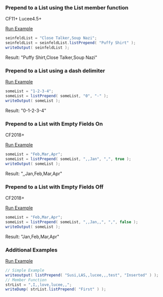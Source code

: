 ### Prepend to a List using the List member function

CF11+ Lucee4.5+

<a href="https://try.boxlang.io/?code=eJwrTs3MS0vNSfHJLC5RsFVQcs7JL05VCEnMyU4t0gnOLy1Q8EusylSy5ipGVYjM1csBEgFFqQWpeSkaCkoBpWlplQrBGZlFJUoKmtZc5UWZJan%2BpSUFpSUaKPpAkgBktCyy" target="_blank">Run Example</a>

```java
seinfeldList = "Close Talker,Soup Nazi";
seinfeldList = seinfeldList.listPrepend( "Puffy Shirt" );
writeOutput( seinfeldList );

```

Result: "Puffy Shirt,Close Talker,Soup Nazi"

### Prepend to a List using a dash delimiter



<a href="https://try.boxlang.io/?code=eJwrzs9N9cksLlGwVVAy1DXSNdY1UbLmKkaI5gCpgKLUgtS8FA0FmLiOgpKBEpDQVVLQtOYqL8osSfUvLSkoLUEoAUkAADlxHIQ%3D" target="_blank">Run Example</a>

```java
someList = "1-2-3-4";
someList = listPrepend( someList, "0", "-" );
writeOutput( someList );

```

Result: "0-1-2-3-4"

### Prepend to a List with Empty Fields On

CF2018+

<a href="https://try.boxlang.io/?code=eJwrzs9N9cksLlGwVVByS03S8U0s0nEsKFKy5ipGyOQAqYCi1ILUvBQNBZi4joKSjo5XYp4SiAEkSopKUxU0rbnKizJLUv1LSwpKSxCKQRIAUHoiJw%3D%3D" target="_blank">Run Example</a>

```java
someList = "Feb,Mar,Apr";
someList = listPrepend( someList, ",,Jan", ",", true );
writeOutput( someList );

```

Result: ",,Jan,Feb,Mar,Apr"

### Prepend to a List with Empty Fields Off

CF2018+

<a href="https://try.boxlang.io/?code=eJwrzs9N9cksLlGwVVByS03S8U0s0nEsKFKy5ipGyOQAqYCi1ILUvBQNBZi4joKSjo5XYp6OjhKICSTSEnOKUxU0rbnKizJLUv1LSwpKSxDqQRIArBoiyg%3D%3D" target="_blank">Run Example</a>

```java
someList = "Feb,Mar,Apr";
someList = listPrepend( someList, ",,Jan,,", ",", false );
writeOutput( someList );

```

Result: "Jan,Feb,Mar,Apr"

### Additional Examples

<a href="https://try.boxlang.io/?code=eJxVzU0KwjAQhuF9TjHMKoXBHKC4ELRQqCDkBNrOIpA%2Fkkn1%2BFaqC1ff5uN5jQHrQvYMl9f9s%2BpZnHBqkpto8K7KrXDmuGhA26qj6WSJfJuZiUi4ChLgGCsX4QWhg65XxsCVw4MLDC3O4lJUVcq0YXAEpHED0so%2FBfs9em4ha%2FgeD%2F%2FpwZWttOtvId86jw%3D%3D" target="_blank">Run Example</a>

```java
// Simple Example
writeoutput( listPrepend( "Susi,LAS,,lucee,,,test", "Inserted" ) );
// Member Function
strList = ",I,,love,lucee,,";
writeDump( strList.listPrepend( "First" ) );

```


